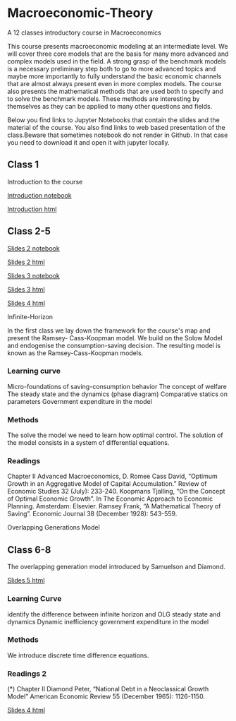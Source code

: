 # Macroeconomic-Theory
A 12 classes introductory course in Macroeconomics


This course presents macroeconomic modeling at an intermediate level. We will cover three core models that are the basis for many more advanced and complex models used in the field. A strong grasp of the benchmark models is a necessary preliminary step both to go to more advanced topics and maybe more importantly to fully understand the basic economic channels that are almost always present even in more complex models. The course also presents the mathematical methods that are used both to specify and to solve the benchmark models. These methods are interesting by themselves as they can be applied to many other questions and fields.

Below you find links to Jupyter Notebooks that contain the slides and the material of the course. You also find links to web based presentation of the class.Beware that sometimes notebook do not render in Github. In that case you need to download it and open it with jupyter locally.

## Class 1

Introduction to the course 

[Introduction notebook](https://github.com/hyperfra/Macroeconomic-Theory/blob/main/Classes/Class1.ipynb)

[Introduction html](https://hyperfra.github.io/MacroTheoryClass1/)

## Class 2-5

[Slides 2 notebook](https://github.com/hyperfra/Macroeconomic-Theory/blob/main/Classes/Class2.ipynb)

[Slides 2 html](https://hyperfra.github.io/MacroTheoryClass2/)

[Slides 3 notebook](https://github.com/hyperfra/Macroeconomic-Theory/blob/main/Classes/Class3.ipynb)

[Slides 3 html](https://hyperfra.github.io/MacroTheoryClass3/)

[Slides 4 html](https://hyperfra.github.io/MacroTheoryClass4/)


Infinite-Horizon

In the first class we lay down the framework for the course's map and present the Ramsey- Cass-Koopman model. We build on the Solow Model and endogenise the consumption-saving decision. The resulting model is known as the Ramsey-Cass-Koopman models.


### Learning curve

Micro-foundations of saving-consumption behavior
The concept of welfare
The steady state and the dynamics (phase diagram)
Comparative statics on parameters
Government expenditure in the model

### Methods
The solve the model we need to learn how optimal control. The solution of the model consists in a system of differential equations.


### Readings

Chapter II Advanced Macroeconomics, D. Romee
Cass David, “Optimum Growth in an Aggregative Model of Capital Accumulation.” Review of Economic Studies 32 (July): 233-240.
Koopmans Tjalling, “On the Concept of Optimal Economic Growth”. In The Economic Approach to Economic Planning. Amsterdam: Elsevier.
Ramsey Frank, “A Mathematical Theory of Saving”. Economic Journal 38 (December 1928): 543-559.


Overlapping Generations Model


## Class 6-8

The overlapping generation model introduced by Samuelson and Diamond.

[Slides 5 html](https://hyperfra.github.io/MacroTheoryClass5/)

### Learning Curve
identify the difference between infinite horizon and OLG
steady state and dynamics
Dynamic inefficiency
government expenditure in the model
### Methods
We introduce discrete time difference equations.

### Readings 2
(*) Chapter II
Diamond Peter, “National Debt in a Neoclassical Growth Model” American Economic Review 55 (December 1965): 1126-1150.




[Slides 4 html](https://hyperfra.github.io/MacroTheoryClass4/)
